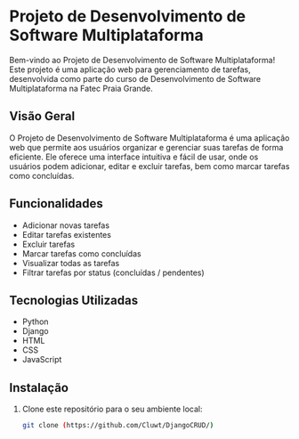 # Projeto de Desenvolvimento de Software Multiplataforma

Bem-vindo ao Projeto de Desenvolvimento de Software Multiplataforma! Este projeto é uma aplicação web para gerenciamento de tarefas, desenvolvida como parte do curso de Desenvolvimento de Software Multiplataforma na Fatec Praia Grande.

## Visão Geral

O Projeto de Desenvolvimento de Software Multiplataforma é uma aplicação web que permite aos usuários organizar e gerenciar suas tarefas de forma eficiente. Ele oferece uma interface intuitiva e fácil de usar, onde os usuários podem adicionar, editar e excluir tarefas, bem como marcar tarefas como concluídas.

## Funcionalidades

- Adicionar novas tarefas
- Editar tarefas existentes
- Excluir tarefas
- Marcar tarefas como concluídas
- Visualizar todas as tarefas
- Filtrar tarefas por status (concluídas / pendentes)

## Tecnologias Utilizadas

- Python
- Django
- HTML
- CSS
- JavaScript

## Instalação

1. Clone este repositório para o seu ambiente local:
   ```bash
   git clone (https://github.com/Cluwt/DjangoCRUD/)
